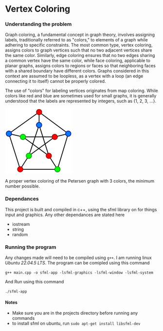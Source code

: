 # Vertex Coloring

### Understanding the problem
Graph coloring, a fundamental concept in graph theory, involves assigning labels, traditionally referred to as "colors," to elements of a graph while adhering to specific constraints. The most common type, vertex coloring, assigns colors to graph vertices such that no two adjacent vertices share the same color. Similarly, edge coloring ensures that no two edges sharing a common vertex have the same color, while face coloring, applicable to planar graphs, assigns colors to regions or faces so that neighboring faces with a shared boundary have different colors. Graphs considered in this context are assumed to be loopless, as a vertex with a loop (an edge connecting it to itself) cannot be properly colored.

The use of "colors" for labeling vertices originates from map coloring. While colors like red and blue are sometimes used for small graphs, it is generally understood that the labels are represented by integers, such as {1, 2, 3, ...}.

![A proper vertex coloring of the Petersen graph with 3 colors, the minimum number possible.](images/image.png)

A proper vertex coloring of the Petersen graph with 3 colors, the minimum number possible.
### Dependances
This project is built and compiled in c++, using the sfml library on for things input and graphics. Any other dependances are stated here
* iostream
* string
* random

### Running the program
Any changes made will need to be compiled using ```g++```. I am running linux *Ubuntu 22.04.5 LTS*.
The program can be comipled using this command

```g++ main.cpp -o sfml-app -lsfml-graphics -lsfml-window -lsfml-system```

And Run using this command

```./sfml-app```

#### Notes
* Make sure you are in the projects directory before running any commands
* to install sfml on ubuntu, run ```sudo apt-get install libsfml-dev```